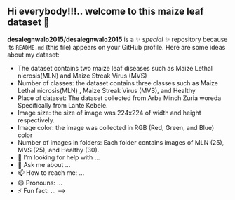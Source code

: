 ## Hi everybody!!!.. welcome to this maize leaf dataset 👋
**desalegnwalo2015/desalegnwalo2015** is a ✨ _special_ ✨ repository because its `README.md` (this file) appears on your GitHub profile.
Here are some ideas about my dataset:
- The dataset contains two maize leaf diseases such as Maize Lethal nicrosis(MLN) and Maize Streak Virus (MVS)
- Number of classes: the dataset contains three classes such as Maize Lethal nicrosis(MLN) , Maize Streak Virus (MVS), and Healthy
- Place of dataset: The dataset collected from Arba Minch Zuria woreda Specifically from Lante Kebele.
- Image size: the size of image was 224x224 of width and height respectively.
- Image color: the image was collected in RGB (Red, Green, and Blue) color
- Number of images in folders: Each folder contains images of MLN (25), MVS (25), and Healthy (30).
- 🤔 I’m looking for help with ...
- 💬 Ask me about ...
- 📫 How to reach me: ...
- 😄 Pronouns: ...
- ⚡ Fun fact: ...
-->
